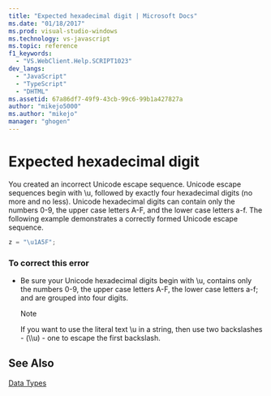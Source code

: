 ```yaml
---
title: "Expected hexadecimal digit | Microsoft Docs"
ms.date: "01/18/2017"
ms.prod: visual-studio-windows
ms.technology: vs-javascript
ms.topic: reference
f1_keywords: 
  - "VS.WebClient.Help.SCRIPT1023"
dev_langs: 
  - "JavaScript"
  - "TypeScript"
  - "DHTML"
ms.assetid: 67a86df7-49f9-43cb-99c6-99b1a427827a
author: "mikejo5000"
ms.author: "mikejo"
manager: "ghogen"
---
```

# Expected hexadecimal digit
You created an incorrect Unicode escape sequence. Unicode escape sequences begin with \u, followed by exactly four hexadecimal digits (no more and no less). Unicode hexadecimal digits can contain only the numbers 0-9, the upper case letters A-F, and the lower case letters a-f. The following example demonstrates a correctly formed Unicode escape sequence.  
  
```JavaScript  
z = "\u1A5F";  
```  
  
### To correct this error  
  
- Be sure your Unicode hexadecimal digits begin with \u, contains only the numbers 0-9, the upper case letters A-F, the lower case letters a-f; and are grouped into four digits.  
  
    > [!NOTE]
    >  If you want to use the literal text \u in a string, then use two backslashes - (\\\u) - one to escape the first backslash.  
  
## See Also  
 [Data Types](../../javascript/data-types-javascript.md)